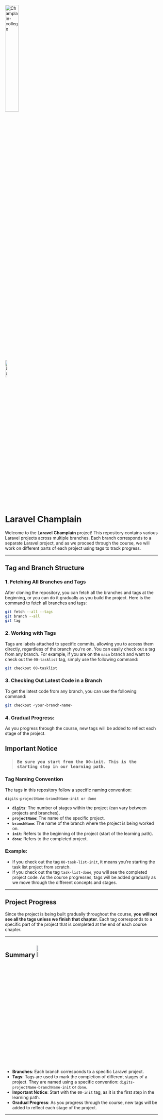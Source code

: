 
<img src="https://champlainsaintlambert.ca/wp-content/uploads/2022/07/logo-without-flag.png" alt="Champlain-college" width="30%" />
</br><img src="https://laravel.com/img/favicon/apple-touch-icon.png" alt="Laravel Logo" width="12%" />

# Laravel Champlain

Welcome to the **Laravel Champlain** project! This repository contains various Laravel projects across multiple branches. Each branch corresponds to a separate Laravel project, and as we proceed through the course, we will work on different parts of each project using tags to track progress.

---
## Tag and Branch Structure
### 1. **Fetching All Branches and Tags**
After cloning the repository, you can fetch all the branches and tags at the beginning, or you can do it gradually as you build the project. Here is the command to fetch all branches and tags:
```sh
git fetch --all --tags
git branch --all 
git tag
```


### 2. **Working with Tags**
Tags are labels attached to specific commits, allowing you to access them directly, regardless of the branch you're on. You can easily check out a tag from any branch.
For example, if you are on the `main` branch and want to check out the `00-tasklist` tag, simply use the following command:
```sh
git checkout 00-tasklist
```
### 3. **Checking Out Latest Code in a Branch**
To get the latest code from any branch, you can use the following command:
```sh
git checkout <your-branch-name>
```
### 4.  **Gradual Progress**: 
As you progress through the course, new tags will be added to reflect each stage of the project.
## Important Notice
> ### **`Be sure you start from the 00-init. This is the starting step in our learning path.`**
### Tag Naming Convention
The tags in this repository follow a specific naming convention:
```
digits-projectName-branchName-init or done
```
- **`digits`**: The number of stages within the project (can vary between projects and branches).
- **`projectName`**: The name of the specific project.
- **`branchName`**: The name of the branch where the project is being worked on.
- **`init`**: Refers to the beginning of the project (start of the learning path).
- **`done`**: Refers to the completed project.
### Example:
- If you check out the tag `00-task-list-init`, it means you're starting the task list project from scratch.
- If you check out the tag `task-list-done`, you will see the completed project code.
As the course progresses, tags will be added gradually as we move through the different concepts and stages.
---
## Project Progress

Since the project is being built gradually throughout the course, **you will not see all the tags unless we finish that chapter**. Each tag corresponds to a specific part of the project that is completed at the end of each course chapter.

---

## Summary <img src="https://laravel.com/img/favicon/safari-pinned-tab.svg" alt="Laravel Logo" width="10%" />
- **Branches**: Each branch corresponds to a specific Laravel project.
- **Tags**: Tags are used to mark the completion of different stages of a project. They are named using a specific convention: `digits-projectName-branchName-init` or `done`.
- **Important Notice**: Start with the `00-init` tag, as it is the first step in the learning path.
- **Gradual Progress**: As you progress through the course, new tags will be added to reflect each stage of the project.

---